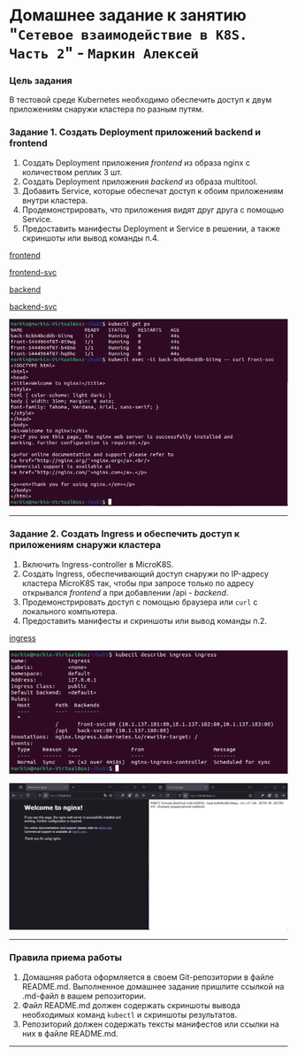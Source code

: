 # Домашнее задание к занятию "`Сетевое взаимодействие в K8S. Часть 2`" - `Маркин Алексей`

### Цель задания

В тестовой среде Kubernetes необходимо обеспечить доступ к двум приложениям снаружи кластера по разным путям.

### Задание 1. Создать Deployment приложений backend и frontend

1. Создать Deployment приложения _frontend_ из образа nginx с количеством реплик 3 шт.
2. Создать Deployment приложения _backend_ из образа multitool. 
3. Добавить Service, которые обеспечат доступ к обоим приложениям внутри кластера. 
4. Продемонстрировать, что приложения видят друг друга с помощью Service.
5. Предоставить манифесты Deployment и Service в решении, а также скриншоты или вывод команды п.4.

[frontend](https://github.com/Markin-AI/kub-5/blob/main/front.yaml)

[frontend-svc](https://github.com/Markin-AI/kub-5/blob/main/front-svc.yaml)

[backend](https://github.com/Markin-AI/kub-5/blob/main/back.yaml)

[backend-svc](https://github.com/Markin-AI/kub-5/blob/main/back-svc.yaml)

![1](https://github.com/Markin-AI/kub-5/blob/main/img/1.png)

------

### Задание 2. Создать Ingress и обеспечить доступ к приложениям снаружи кластера

1. Включить Ingress-controller в MicroK8S.
2. Создать Ingress, обеспечивающий доступ снаружи по IP-адресу кластера MicroK8S так, чтобы при запросе только по адресу открывался _frontend_ а при добавлении /api - _backend_.
3. Продемонстрировать доступ с помощью браузера или `curl` с локального компьютера.
4. Предоставить манифесты и скриншоты или вывод команды п.2.

[ingress](https://github.com/Markin-AI/kub-5/blob/main/ingress.yaml)

![2](https://github.com/Markin-AI/kub-5/blob/main/img/2.png)

![3](https://github.com/Markin-AI/kub-5/blob/main/img/3.png)

------

### Правила приема работы

1. Домашняя работа оформляется в своем Git-репозитории в файле README.md. Выполненное домашнее задание пришлите ссылкой на .md-файл в вашем репозитории.
2. Файл README.md должен содержать скриншоты вывода необходимых команд `kubectl` и скриншоты результатов.
3. Репозиторий должен содержать тексты манифестов или ссылки на них в файле README.md.

------